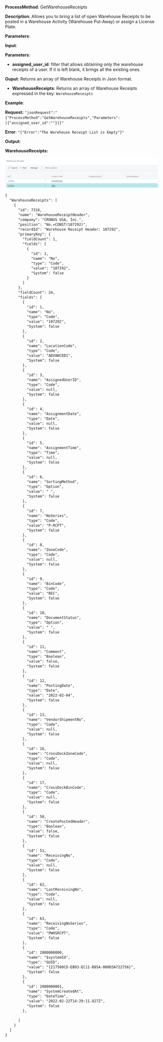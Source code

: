 **ProcessMethod**: GetWarehouseReceipts

**Description**:
Allows you to bring a list of open Warehouse Receipts to be posted in a Warehouse Activity (Warehouse Put-Away) or assign a License Plate.

**Parameters**: 

**Input**:

**Parameters**: 
-	**assigned_user_id**: filter that allows obtaining only the warehouse receipts of a user. If it is left blank, it brings all the existing ones.

**Ouput**: Returns an array of Warehouse Receipts in Json format.

-	**WarehouseReceipts**: Returns an array of Warehouse Receipts expressed in the key: `WarehouseReceipts`

**Example**:

**Request:**
`"jsonRequest":"{"ProcessMethod":"GetWarehouseReceipts","Parameters":[{"assigned_user_id":""}]}"`

**Error**:
`"{"Error":"The Warehouse Receipt List is Empty"}"`

**Output**:

**WarehouseReceipts:**

![image.png](/.attachments/image-eaca9fc1-e4fe-46d1-86ad-2b28cb94e452.png)

```
{
  "WarehouseReceipts": [
    {
      "id": 7316,
      "name": "WarehouseReceiptHeader",
      "company": "CRONUS USA, Inc.",
      "position": "No.=CONST(107292)",
      "recordId": "Warehouse Receipt Header: 107292",
      "primaryKey": {
        "fieldCount": 1,
        "fields": [
          {
            "id": 1,
            "name": "No",
            "type": "Code",
            "value": "107292",
            "System": false
          }
        ]
      },
      "fieldCount": 24,
      "fields": [
        {
          "id": 1,
          "name": "No",
          "type": "Code",
          "value": "107292",
          "System": false
        },
        {
          "id": 2,
          "name": "LocationCode",
          "type": "Code",
          "value": "ADVANCED1",
          "System": false
        },
        {
          "id": 3,
          "name": "AssignedUserID",
          "type": "Code",
          "value": null,
          "System": false
        },
        {
          "id": 4,
          "name": "AssignmentDate",
          "type": "Date",
          "value": null,
          "System": false
        },
        {
          "id": 5,
          "name": "AssignmentTime",
          "type": "Time",
          "value": null,
          "System": false
        },
        {
          "id": 6,
          "name": "SortingMethod",
          "type": "Option",
          "value": " ",
          "System": false
        },
        {
          "id": 7,
          "name": "NoSeries",
          "type": "Code",
          "value": "P-RCPT",
          "System": false
        },
        {
          "id": 8,
          "name": "ZoneCode",
          "type": "Code",
          "value": null,
          "System": false
        },
        {
          "id": 9,
          "name": "BinCode",
          "type": "Code",
          "value": "REC",
          "System": false
        },
        {
          "id": 10,
          "name": "DocumentStatus",
          "type": "Option",
          "value": " ",
          "System": false
        },
        {
          "id": 11,
          "name": "Comment",
          "type": "Boolean",
          "value": false,
          "System": false
        },
        {
          "id": 12,
          "name": "PostingDate",
          "type": "Date",
          "value": "2022-02-04",
          "System": false
        },
        {
          "id": 13,
          "name": "VendorShipmentNo",
          "type": "Code",
          "value": null,
          "System": false
        },
        {
          "id": 16,
          "name": "CrossDockZoneCode",
          "type": "Code",
          "value": null,
          "System": false
        },
        {
          "id": 17,
          "name": "CrossDockBinCode",
          "type": "Code",
          "value": null,
          "System": false
        },
        {
          "id": 50,
          "name": "CreatePostedHeader",
          "type": "Boolean",
          "value": false,
          "System": false
        },
        {
          "id": 51,
          "name": "ReceivingNo",
          "type": "Code",
          "value": null,
          "System": false
        },
        {
          "id": 62,
          "name": "LastReceivingNo",
          "type": "Code",
          "value": null,
          "System": false
        },
        {
          "id": 63,
          "name": "ReceivingNoSeries",
          "type": "Code",
          "value": "PWHSRCPT",
          "System": false
        },
        {
          "id": 2000000000,
          "name": "$systemId",
          "type": "GUID",
          "value": "{217508CD-EB93-EC11-B85A-000D3A722756}",
          "System": false
        },
        {
          "id": 2000000001,
          "name": "SystemCreatedAt",
          "type": "DateTime",
          "value": "2022-02-22T14:29:11.827Z",
          "System": false
        },
        
      ]
    }
  ]
}
```

